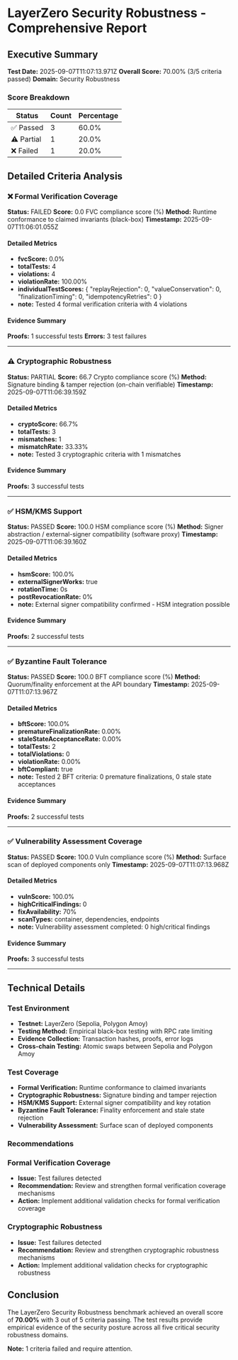 # LayerZero Security Robustness - Comprehensive Report

## Executive Summary

**Test Date:** 2025-09-07T11:07:13.971Z
**Overall Score:** 70.00% (3/5 criteria passed)
**Domain:** Security Robustness

### Score Breakdown

| Status | Count | Percentage |
|--------|-------|------------|
| ✅ Passed | 3 | 60.0% |
| ⚠️ Partial | 1 | 20.0% |
| ❌ Failed | 1 | 20.0% |

## Detailed Criteria Analysis

### ❌ Formal Verification Coverage

**Status:** FAILED
**Score:** 0.0 FVC compliance score (%)
**Method:** Runtime conformance to claimed invariants (black-box)
**Timestamp:** 2025-09-07T11:06:01.055Z

#### Detailed Metrics

- **fvcScore:** 0.0%
- **totalTests:** 4
- **violations:** 4
- **violationRate:** 100.00%
- **individualTestScores:** {
  "replayRejection": 0,
  "valueConservation": 0,
  "finalizationTiming": 0,
  "idempotencyRetries": 0
}
- **note:** Tested 4 formal verification criteria with 4 violations

#### Evidence Summary

**Proofs:** 1 successful tests
**Errors:** 3 test failures


---

### ⚠️ Cryptographic Robustness

**Status:** PARTIAL
**Score:** 66.7 Crypto compliance score (%)
**Method:** Signature binding & tamper rejection (on-chain verifiable)
**Timestamp:** 2025-09-07T11:06:39.159Z

#### Detailed Metrics

- **cryptoScore:** 66.7%
- **totalTests:** 3
- **mismatches:** 1
- **mismatchRate:** 33.33%
- **note:** Tested 3 cryptographic criteria with 1 mismatches

#### Evidence Summary

**Proofs:** 3 successful tests



---

### ✅ HSM/KMS Support

**Status:** PASSED
**Score:** 100.0 HSM compliance score (%)
**Method:** Signer abstraction / external-signer compatibility (software proxy)
**Timestamp:** 2025-09-07T11:06:39.160Z

#### Detailed Metrics

- **hsmScore:** 100.0%
- **externalSignerWorks:** true
- **rotationTime:** 0s
- **postRevocationRate:** 0%
- **note:** External signer compatibility confirmed - HSM integration possible

#### Evidence Summary

**Proofs:** 2 successful tests



---

### ✅ Byzantine Fault Tolerance

**Status:** PASSED
**Score:** 100.0 BFT compliance score (%)
**Method:** Quorum/finality enforcement at the API boundary
**Timestamp:** 2025-09-07T11:07:13.967Z

#### Detailed Metrics

- **bftScore:** 100.0%
- **prematureFinalizationRate:** 0.00%
- **staleStateAcceptanceRate:** 0.00%
- **totalTests:** 2
- **totalViolations:** 0
- **violationRate:** 0.00%
- **bftCompliant:** true
- **note:** Tested 2 BFT criteria: 0 premature finalizations, 0 stale state acceptances

#### Evidence Summary

**Proofs:** 2 successful tests



---

### ✅ Vulnerability Assessment Coverage

**Status:** PASSED
**Score:** 100.0 Vuln compliance score (%)
**Method:** Surface scan of deployed components only
**Timestamp:** 2025-09-07T11:07:13.968Z

#### Detailed Metrics

- **vulnScore:** 100.0%
- **highCriticalFindings:** 0
- **fixAvailability:** 70%
- **scanTypes:** container, dependencies, endpoints
- **note:** Vulnerability assessment completed: 0 high/critical findings

#### Evidence Summary

**Proofs:** 3 successful tests



---


## Technical Details

### Test Environment
- **Testnet:** LayerZero (Sepolia, Polygon Amoy)
- **Testing Method:** Empirical black-box testing with RPC rate limiting
- **Evidence Collection:** Transaction hashes, proofs, error logs
- **Cross-chain Testing:** Atomic swaps between Sepolia and Polygon Amoy

### Test Coverage
- **Formal Verification:** Runtime conformance to claimed invariants
- **Cryptographic Robustness:** Signature binding and tamper rejection
- **HSM/KMS Support:** External signer compatibility and key rotation
- **Byzantine Fault Tolerance:** Finality enforcement and stale state rejection
- **Vulnerability Assessment:** Surface scan of deployed components

### Recommendations

### Formal Verification Coverage
- **Issue:** Test failures detected
- **Recommendation:** Review and strengthen formal verification coverage mechanisms
- **Action:** Implement additional validation checks for formal verification coverage

### Cryptographic Robustness
- **Issue:** Test failures detected
- **Recommendation:** Review and strengthen cryptographic robustness mechanisms
- **Action:** Implement additional validation checks for cryptographic robustness

## Conclusion

The LayerZero Security Robustness benchmark achieved an overall score of **70.00%** with 3 out of 5 criteria passing. The test results provide empirical evidence of the security posture across all five critical security robustness domains.

**Note:** 1 criteria failed and require attention.
